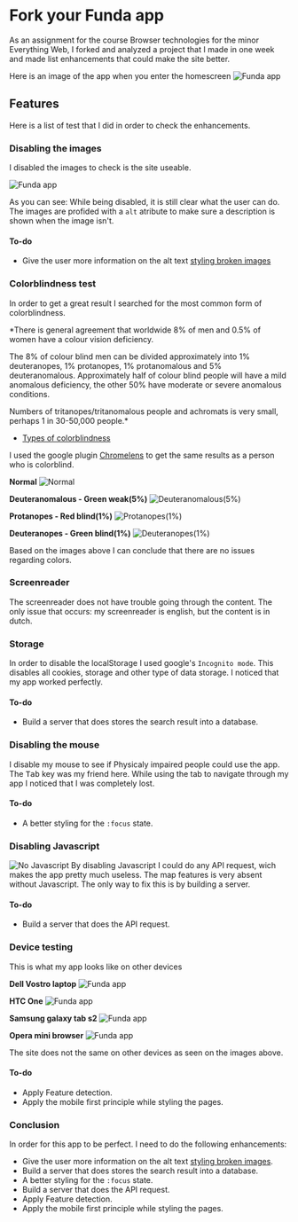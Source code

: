 # Fork your Funda app
As an assignment for the course Browser technologies for the minor Everything Web, I forked and analyzed a project that I made in one week and made list enhancements that could make the site better.


Here is an image of the app when you enter the homescreen
![Funda app](screenshots/funda_home.png)

## Features
Here is a list of test that I did in order to check the enhancements.  

### Disabling the images
I disabled the images to check is the site useable.

![Funda app](screenshots/funda_no_img.png)

As you can see: While being disabled, it is still clear what the user can do. The images are profided with a `alt` atribute to make sure a description is shown when the image isn't.

#### To-do
- Give the user more information on the alt text [styling broken images](https://bitsofco.de/styling-broken-images/)

### Colorblindness test
In order to get a great result I searched for the most common form of colorblindness.

*There is general agreement that worldwide 8% of men and 0.5% of women have a colour vision deficiency.

The 8% of colour blind men can be divided approximately into 1% deuteranopes, 1% protanopes, 1% protanomalous and 5% deuteranomalous. Approximately half of colour blind people will have a mild anomalous deficiency, the other 50% have moderate or severe anomalous conditions.

Numbers of tritanopes/tritanomalous people and achromats is very small, perhaps 1 in 30-50,000 people.*
- [Types of colorblindness](http://www.colourblindawareness.org/colour-blindness/types-of-colour-blindness/)

I used the google plugin [Chromelens](https://chrome.google.com/webstore/detail/chromelens/idikgljglpfilbhaboonnpnnincjhjkd?utm_source=chrome-ntp-icon) to get the same results as a person who is colorblind.

**Normal**
![Normal](screenshots/funda_color0.png)

**Deuteranomalous - Green weak(5%)**
![Deuteranomalous(5%)](screenshots/funda_color1.png)

**Protanopes - Red blind(1%)**
![Protanopes(1%)](screenshots/funda_color2.png)

**Deuteranopes - Green blind(1%)**
![Deuteranopes(1%)](screenshots/funda_color3.png)

Based on the images above I can conclude that there are no issues regarding colors.

### Screenreader
The screenreader does not have trouble going through the content. The only issue that occurs: my screenreader is english, but the content is in dutch.


### Storage
In order to disable the localStorage I used google's `Incognito mode`. This disables all cookies, storage and other type of data storage.
I noticed that my app worked perfectly.

#### To-do
- Build a server that does stores the search result into a database.

### Disabling the mouse
I disable my mouse to see if Physicaly impaired people could use the app. The <kbd>Tab</kbd> key was my friend here. While using the tab to navigate through my app I noticed that I was completely lost.

#### To-do
- A better styling for the `:focus` state.

### Disabling Javascript
![No Javascript](screenshots/funda_no_js.png)
By disabling Javascript I could do any API request, wich makes the app pretty much useless. The map features is very absent without Javascript.
The only way to fix this is by building a server.

#### To-do
- Build a server that does the API request.

### Device testing
This is what my app looks like on other devices

**Dell Vostro laptop**
![Funda app](screenshots/funda_home.png)

**HTC One**
![Funda app](screenshots/funda_htc.jpg)

**Samsung galaxy tab s2**
![Funda app](screenshots/funda_samsung.jpg)

**Opera mini browser**
![Funda app](screenshots/funda_opera.jpg)

The site does not the same on other devices as seen on the images above.

#### To-do
- Apply Feature detection.
- Apply the mobile first principle while styling the pages.

### Conclusion
In order for this app to be perfect. I need to do the following enhancements:
- Give the user more information on the alt text [styling broken images](https://bitsofco.de/styling-broken-images/).
- Build a server that does stores the search result into a database.
- A better styling for the `:focus` state.
- Build a server that does the API request.
- Apply Feature detection.
- Apply the mobile first principle while styling the pages.
